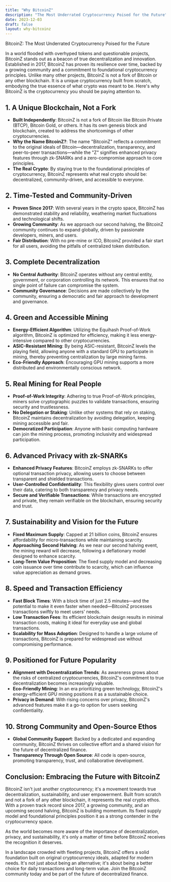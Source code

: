 ```yaml
---
title: "Why BitcoinZ"
description: "The Most Underrated Cryptocurrency Poised for the Future"
date: 2023-12-03
draft: false
layout: why-bitcoinz
---
```


BitcoinZ: The Most Underrated Cryptocurrency Poised for the Future

In a world flooded with overhyped tokens and questionable projects, BitcoinZ stands out as a beacon of true decentralization and innovation. Established in 2017, BitcoinZ has proven its resilience over time, backed by a growing community and a commitment to foundational cryptocurrency principles. Unlike many other projects, BitcoinZ is not a fork of Bitcoin or any other blockchain. It is a unique cryptocurrency built from scratch, embodying the true essence of what crypto was meant to be. Here's why BitcoinZ is the cryptocurrency you should be paying attention to.

## 1. A Unique Blockchain, Not a Fork

- **Built Independently**: BitcoinZ is not a fork of Bitcoin like Bitcoin Private (BTCP), Bitcoin Gold, or others. It has its own genesis block and blockchain, created to address the shortcomings of other cryptocurrencies.
- **Why the Name BitcoinZ?**: The name "BitcoinZ" reflects a commitment to the original ideals of Bitcoin—decentralization, transparency, and peer-to-peer transactions—while the "Z" signifies enhanced privacy features through zk-SNARKs and a zero-compromise approach to core principles.
- **The Real Crypto**: By staying true to the foundational principles of cryptocurrency, BitcoinZ represents what real crypto should be: decentralized, community-driven, and accessible to everyone.

## 2. Time-Tested and Community-Driven

- **Proven Since 2017**: With several years in the crypto space, BitcoinZ has demonstrated stability and reliability, weathering market fluctuations and technological shifts.
- **Growing Community**: As we approach our second halving, the BitcoinZ community continues to expand globally, driven by passionate developers, miners, and users.
- **Fair Distribution**: With no pre-mine or ICO, BitcoinZ provided a fair start for all users, avoiding the pitfalls of centralized token distribution.

## 3. Complete Decentralization

- **No Central Authority**: BitcoinZ operates without any central entity, government, or corporation controlling its network. This ensures that no single point of failure can compromise the system.
- **Community Governance**: Decisions are made collectively by the community, ensuring a democratic and fair approach to development and governance.

## 4. Green and Accessible Mining

- **Energy-Efficient Algorithm**: Utilizing the Equihash Proof-of-Work algorithm, BitcoinZ is optimized for efficiency, making it less energy-intensive compared to other cryptocurrencies.
- **ASIC-Resistant Mining**: By being ASIC-resistant, BitcoinZ levels the playing field, allowing anyone with a standard GPU to participate in mining, thereby preventing centralization by large mining farms.
- **Eco-Friendly Approach**: Encouraging GPU mining supports a more distributed and environmentally conscious network.

## 5. Real Mining for Real People

- **Proof-of-Work Integrity**: Adhering to true Proof-of-Work principles, miners solve cryptographic puzzles to validate transactions, ensuring security and trustlessness.
- **No Delegation or Staking**: Unlike other systems that rely on staking, BitcoinZ maintains decentralization by avoiding delegation, keeping mining accessible and fair.
- **Democratized Participation**: Anyone with basic computing hardware can join the mining process, promoting inclusivity and widespread participation.

## 6. Advanced Privacy with zk-SNARKs

- **Enhanced Privacy Features**: BitcoinZ employs zk-SNARKs to offer optional transaction privacy, allowing users to choose between transparent and shielded transactions.
- **User-Controlled Confidentiality**: This flexibility gives users control over their data, catering to both transparency and privacy needs.
- **Secure and Verifiable Transactions**: While transactions are encrypted and private, they remain verifiable on the blockchain, ensuring security and trust.

## 7. Sustainability and Vision for the Future

- **Fixed Maximum Supply**: Capped at 21 billion coins, BitcoinZ ensures affordability for micro-transactions while maintaining scarcity.
- **Approaching Second Halving**: As we near our second halving event, the mining reward will decrease, following a deflationary model designed to enhance scarcity.
- **Long-Term Value Proposition**: The fixed supply model and decreasing coin issuance over time contribute to scarcity, which can influence value appreciation as demand grows.

## 8. Speed and Transaction Efficiency

- **Fast Block Times**: With a block time of just 2.5 minutes—and the potential to make it even faster when needed—BitcoinZ processes transactions swiftly to meet users' needs.
- **Low Transaction Fees**: Its efficient blockchain design results in minimal transaction costs, making it ideal for everyday use and global transactions.
- **Scalability for Mass Adoption**: Designed to handle a large volume of transactions, BitcoinZ is prepared for widespread use without compromising performance.

## 9. Positioned for Future Popularity

- **Alignment with Decentralization Trends**: As awareness grows about the risks of centralized cryptocurrencies, BitcoinZ's commitment to true decentralization becomes increasingly valuable.
- **Eco-Friendly Mining**: In an era prioritizing green technology, BitcoinZ's energy-efficient GPU mining positions it as a sustainable choice.
- **Privacy in Demand**: With rising concerns over privacy, BitcoinZ's advanced features make it a go-to option for users seeking confidentiality.

## 10. Strong Community and Open-Source Ethos

- **Global Community Support**: Backed by a dedicated and expanding community, BitcoinZ thrives on collective effort and a shared vision for the future of decentralized finance.
- **Transparency Through Open Source**: All code is open-source, promoting transparency, trust, and collaborative development.

## Conclusion: Embracing the Future with BitcoinZ

BitcoinZ isn't just another cryptocurrency; it's a movement towards true decentralization, sustainability, and user empowerment. Built from scratch and not a fork of any other blockchain, it represents the real crypto ethos. With a proven track record since 2017, a growing community, and an upcoming second halving, BitcoinZ is building momentum. Its fixed supply model and foundational principles position it as a strong contender in the cryptocurrency space.

As the world becomes more aware of the importance of decentralization, privacy, and sustainability, it's only a matter of time before BitcoinZ receives the recognition it deserves.

In a landscape crowded with fleeting projects, BitcoinZ offers a solid foundation built on original cryptocurrency ideals, adapted for modern needs. It's not just about being an alternative; it's about being a better choice for daily transactions and long-term value. Join the BitcoinZ community today and be part of the future of decentralized finance.
